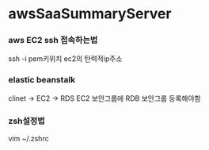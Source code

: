 # awsSaaSummaryServer 

### aws EC2 ssh 접속하는법
  ssh -i pem키위치 ec2의 탄력적ip주소

### elastic beanstalk
  clinet -> EC2 -> RDS
  EC2 보안그룹에 RDB 보안그룹 등록해야함

### zsh설정법
  vim ~/.zshrc
  
